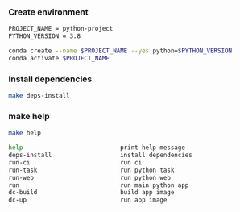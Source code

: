### Create environment

```bash
PROJECT_NAME = python-project
PYTHON_VERSION = 3.8

conda create --name $PROJECT_NAME --yes python=$PYTHON_VERSION
conda activate $PROJECT_NAME
```

### Install dependencies

```bash
make deps-install
```
### make help

```bash
make help 

help                           print help message
deps-install                   install dependencies
run-ci                         run ci
run-task                       run python task
run-web                        run python web
run                            run main python app
dc-build                       build app image
dc-up                          run app image

```



